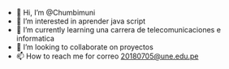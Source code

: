 - 👋 Hi, I’m @Chumbimuni
- 👀 I’m interested in aprender java script
- 🌱 I’m currently learning  una  carrera de telecomunicaciones e informatica
- 💞️ I’m looking to collaborate on  proyectos
- 📫 How to reach me  for correo  20180705@une.edu.pe

<!---
Chumbimuni/Chumbimuni is a ✨ special ✨ repository because its `README.md` (this file) appears on your GitHub profile.
You can click the Preview link to take a look at your changes.
--->
